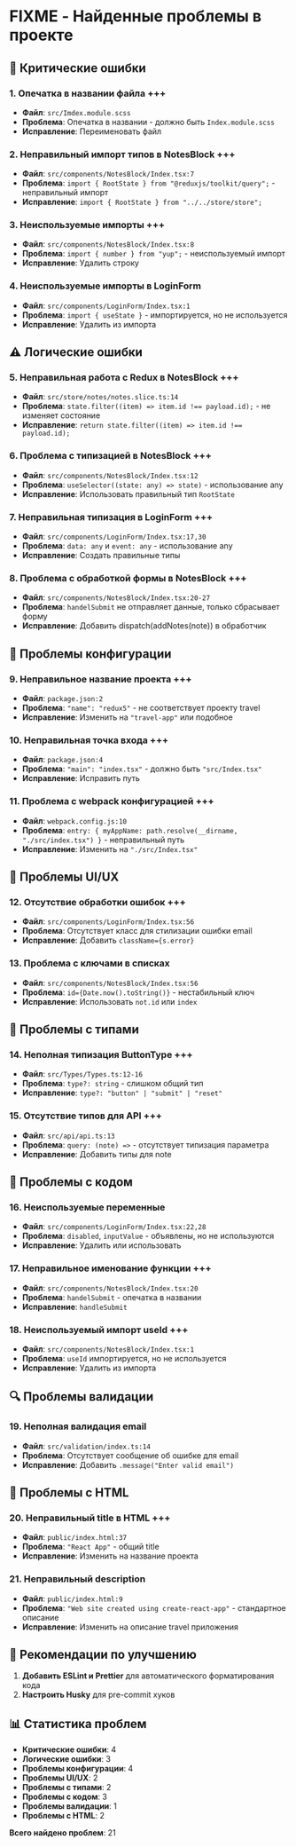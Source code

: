 # FIXME - Найденные проблемы в проекте

## 🚨 Критические ошибки

### 1. Опечатка в названии файла +++

- **Файл**: `src/Imdex.module.scss`
- **Проблема**: Опечатка в названии - должно быть `Index.module.scss`
- **Исправление**: Переименовать файл

### 2. Неправильный импорт типов в NotesBlock +++

- **Файл**: `src/components/NotesBlock/Index.tsx:7`
- **Проблема**: `import { RootState } from "@reduxjs/toolkit/query";` - неправильный импорт
- **Исправление**: `import { RootState } from "../../store/store";`

### 3. Неиспользуемые импорты +++

- **Файл**: `src/components/NotesBlock/Index.tsx:8`
- **Проблема**: `import { number } from "yup";` - неиспользуемый импорт
- **Исправление**: Удалить строку

### 4. Неиспользуемые импорты в LoginForm

- **Файл**: `src/components/LoginForm/Index.tsx:1`
- **Проблема**: `import { useState }` - импортируется, но не используется
- **Исправление**: Удалить из импорта

## ⚠️ Логические ошибки

### 5. Неправильная работа с Redux в NotesBlock +++

- **Файл**: `src/store/notes/notes.slice.ts:14`
- **Проблема**: `state.filter((item) => item.id !== payload.id);` - не изменяет состояние
- **Исправление**: `return state.filter((item) => item.id !== payload.id);`

### 6. Проблема с типизацией в NotesBlock +++

- **Файл**: `src/components/NotesBlock/Index.tsx:12`
- **Проблема**: `useSelector((state: any) => state)` - использование any
- **Исправление**: Использовать правильный тип `RootState`

### 7. Неправильная типизация в LoginForm +++

- **Файл**: `src/components/LoginForm/Index.tsx:17,30`
- **Проблема**: `data: any` и `event: any` - использование any
- **Исправление**: Создать правильные типы

### 8. Проблема с обработкой формы в NotesBlock +++

- **Файл**: `src/components/NotesBlock/Index.tsx:20-27`
- **Проблема**: `handelSubmit` не отправляет данные, только сбрасывает форму
- **Исправление**: Добавить dispatch(addNotes(note)) в обработчик

## 🔧 Проблемы конфигурации

### 9. Неправильное название проекта +++

- **Файл**: `package.json:2`
- **Проблема**: `"name": "redux5"` - не соответствует проекту travel
- **Исправление**: Изменить на `"travel-app"` или подобное

### 10. Неправильная точка входа +++

- **Файл**: `package.json:4`
- **Проблема**: `"main": "index.tsx"` - должно быть `"src/Index.tsx"`
- **Исправление**: Исправить путь

### 11. Проблема с webpack конфигурацией +++

- **Файл**: `webpack.config.js:10`
- **Проблема**: `entry: { myAppName: path.resolve(__dirname, "./src/index.tsx") }` - неправильный путь
- **Исправление**: Изменить на `"./src/Index.tsx"`

## 🎨 Проблемы UI/UX

### 12. Отсутствие обработки ошибок +++

- **Файл**: `src/components/LoginForm/Index.tsx:56`
- **Проблема**: Отсутствует класс для стилизации ошибки email
- **Исправление**: Добавить `className={s.error}`

### 13. Проблема с ключами в списках

- **Файл**: `src/components/NotesBlock/Index.tsx:56`
- **Проблема**: `id={Date.now().toString()}` - нестабильный ключ
- **Исправление**: Использовать `not.id` или `index`

## 📝 Проблемы с типами

### 14. Неполная типизация ButtonType +++

- **Файл**: `src/Types/Types.ts:12-16`
- **Проблема**: `type?: string` - слишком общий тип
- **Исправление**: `type?: "button" | "submit" | "reset"`

### 15. Отсутствие типов для API +++

- **Файл**: `src/api/api.ts:13`
- **Проблема**: `query: (note) =>` - отсутствует типизация параметра
- **Исправление**: Добавить типы для note

## 🧹 Проблемы с кодом

### 16. Неиспользуемые переменные

- **Файл**: `src/components/LoginForm/Index.tsx:22,28`
- **Проблема**: `disabled`, `inputValue` - объявлены, но не используются
- **Исправление**: Удалить или использовать

### 17. Неправильное именование функции +++

- **Файл**: `src/components/NotesBlock/Index.tsx:20`
- **Проблема**: `handelSubmit` - опечатка в названии
- **Исправление**: `handleSubmit`

### 18. Неиспользуемый импорт useId +++

- **Файл**: `src/components/NotesBlock/Index.tsx:1`
- **Проблема**: `useId` импортируется, но не используется
- **Исправление**: Удалить из импорта

## 🔍 Проблемы валидации

### 19. Неполная валидация email

- **Файл**: `src/validation/index.ts:14`
- **Проблема**: Отсутствует сообщение об ошибке для email
- **Исправление**: Добавить `.message("Enter valid email")`

## 📱 Проблемы с HTML

### 20. Неправильный title в HTML +++

- **Файл**: `public/index.html:37`
- **Проблема**: `"React App"` - общий title
- **Исправление**: Изменить на название проекта

### 21. Неправильный description

- **Файл**: `public/index.html:9`
- **Проблема**: `"Web site created using create-react-app"` - стандартное описание
- **Исправление**: Изменить на описание travel приложения

## 🚀 Рекомендации по улучшению

1. **Добавить ESLint и Prettier** для автоматического форматирования кода
2. **Настроить Husky** для pre-commit хуков

## 📊 Статистика проблем

- **Критические ошибки**: 4
- **Логические ошибки**: 3
- **Проблемы конфигурации**: 4
- **Проблемы UI/UX**: 2
- **Проблемы с типами**: 2
- **Проблемы с кодом**: 3
- **Проблемы валидации**: 1
- **Проблемы с HTML**: 2

**Всего найдено проблем**: 21
